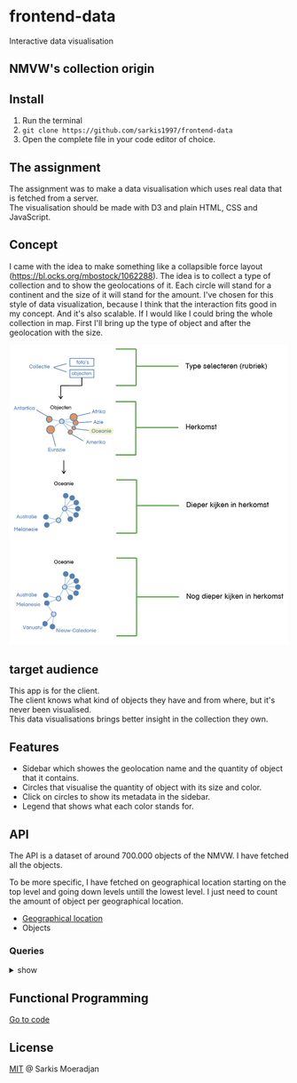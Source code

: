 # frontend-data 
Interactive data visualisation

## NMVW's collection origin

## Install
1. Run the terminal
2. `git clone https://github.com/sarkis1997/frontend-data`
3. Open the complete file in your code editor of choice.

## The assignment
The assignment was to make a data visualisation which uses real data that is fetched from a server. \
The visualisation should be made with D3 and plain HTML, CSS and JavaScript.
    
## Concept
I came with the idea to make something like a collapsible force layout (https://bl.ocks.org/mbostock/1062288). The idea is to collect a type of collection and to show the geolocations of it. Each circle will stand for a continent and the size of it will stand for the amount. I've chosen for this style of data visualization, because I think that the interaction fits good in my concept. And it's also scalable. If I would like I could bring the whole collection in map. First I'll bring up the type of object and after the geolocation with the size.

<img src="https://github.com/sarkis1997/functional-programming/blob/master/src/assets/concept.png">

## target audience
This app is for the client.\
The client knows what kind of objects they have and from where, but it's never been visualised.\
This data visualisations brings better insight in the collection they own.

## Features
* Sidebar which showes the geolocation name and the quantity of object that it contains.
* Circles that visualise the quantity of object with its size and color.
* Click on circles to show its metadata in the sidebar.
* Legend that shows what each color stands for.

## API
The API is a dataset of around 700.000 objects of the NMVW. 
I have fetched all the objects.

To be more specific, I have fetched on geographical location starting on the top level and going down levels untill the lowest level. I just need to count the amount of object per geographical location.

* [Geographical location](https://collectie.wereldculturen.nl/thesaurus/?query=search=purl=[termmaster2]&showtype=record#/query/662d3ba5-da86-4dd1-a76f-90863ec0a547)
* Objects

### Queries
<details>
  <summary>show</summary>
  
  ## Query for fetching the top geolocations and their object quantity

  THE `{URI}` is set dynamically
  
```javascript
PREFIX rdf: <http://www.w3.org/1999/02/22-rdf-syntax-ns#>
PREFIX dc: <http://purl.org/dc/elements/1.1/>
PREFIX dct: <http://purl.org/dc/terms/>
PREFIX skos: <http://www.w3.org/2004/02/skos/core#>
PREFIX edm: <http://www.europeana.eu/schemas/edm/>
PREFIX foaf: <http://xmlns.com/foaf/0.1/>

SELECT ?herkomstSuper ?herkomstSuperLabel (COUNT(?cho) AS ?choCount) 
WHERE {
  <${URI}> skos:narrower ?herkomstSuper .
  ?herkomstSuper skos:prefLabel ?herkomstSuperLabel .

  ?herkomstSuper skos:narrower* ?herkomstSub .
  ?herkomstSub skos:prefLabel ?herkomstSubLabel .

  ?cho dct:spatial ?herkomstSub .
  
} GROUP BY ?herkomstSuper ?herkomstSuperLabel
  ```
  
</details>

## Functional Programming
[Go to code](https://github.com/sarkis1997/frontend-data/wiki/functional-programming)

## License
<a href="https://github.com/sarkis1997/functional-programming/blob/master/LICENSE">MIT</a> @ Sarkis Moeradjan

